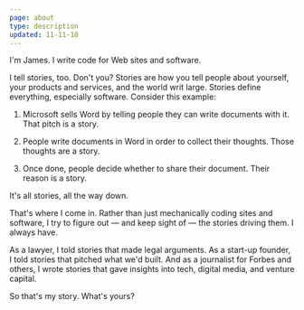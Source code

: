 ```yaml
---
page: about
type: description
updated: 11-11-18
---
```


I'm James. I write code for Web sites and software. 

I tell stories, too. Don't you? Stories are how you tell people about yourself, your products and services, and the world writ large. Stories define everything, especially software. Consider this example:

1. Microsoft sells Word by telling people they can write documents with it. 
    That pitch is a story.  

2. People write documents in Word in order to collect their thoughts. 
    Those thoughts are a story.

3. Once done, people decide whether to share their document. 
    Their reason is a story.

It's all stories, all the way down. 

That's where I come in. Rather than just mechanically coding sites and software, I try to figure out — and keep sight of — the stories driving them. I always have.

As a lawyer, I told stories that made legal arguments. As a start-up founder, I told stories that pitched what we'd built. And as a journalist for Forbes and others, I wrote stories that gave insights into tech, digital media, and venture capital. 

So that's my story. What's yours?
